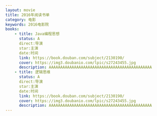 ```yaml
---
layout: movie
title: 2016年阅读书单
category: 电影
keywords: 2016电影院
books: 
    - title: Java编程思想
      status: A
      direct:导演
      star:主演
      date:时间
      link: https://book.douban.com/subject/2130190/  
      cover: https://img3.doubanio.com/lpic/s27243455.jpg
      description: AAAAAAAAAAAAAAAAAAAAAAAAAAAAAAAAAAAAAAAAAAAAA
    - title: 逻辑思维
      status: A
      direct:导演
      star:主演
      date:时间
      link: https://book.douban.com/subject/2130190/  
      cover: https://img3.doubanio.com/lpic/s27243455.jpg
      description: AAAAAAAAAAAAAAAAAAAAAAAAAAAAAAAAAAAAAAAAAAAAA
---
```





     
  
